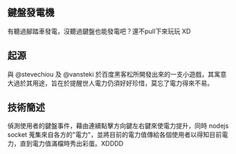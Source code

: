 鍵盤發電機
---
有聽過腳踏車發電，沒聽過鍵盤也能發電吧？還不pull下來玩玩 XD

起源
---

與 @stevechiou 及 @vansteki 於百度黑客松所開發出來的一支小遊戲，其寓意大過於其用途，旨在於提醒世人電力仍須好好珍惜，莫忘了電力得來不易。

技術簡述
---

偵測使用者的鍵盤事件，藉由連續點擊方向鍵左右鍵來使電力提升，同時 nodejs socket 蒐集來自各方的"電力"，並將目前的電力值傳給各個使用者以得知目前電力，直到電力值滿檔時秀出彩蛋。XDDDD
